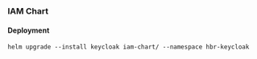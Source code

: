 ### IAM Chart

#### Deployment

```shell
helm upgrade --install keycloak iam-chart/ --namespace hbr-keycloak
```